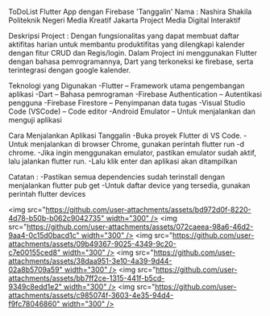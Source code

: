 ToDoList Flutter App dengan Firebase 'Tanggalin'
Nama : Nashira Shakila
Politeknik Negeri Media Kreatif Jakarta
Project Media Digital Interaktif

Deskripsi Project : Dengan fungsionalitas yang dapat membuat daftar aktifitas harian untuk membantu produktifitas yang dilengkapi kalender dengan fitur CRUD dan Regis/login.
Dalam Project ini menggunakan Flutter dengan bahasa pemrogramannya, Dart yang terkoneksi ke firebase, serta terintegrasi dengan google kalender.

Teknologi yang Digunakan
-Flutter – Framework utama pengembangan aplikasi
-Dart – Bahasa pemrograman
-Firebase Authentication – Autentikasi pengguna
-Firebase Firestore – Penyimpanan data tugas
-Visual Studio Code (VSCode) – Code editor
-Android Emulator – Untuk menjalankan dan menguji aplikasi

Cara Menjalankan Aplikasi Tanggalin
-Buka proyek Flutter di VS Code.
-Untuk menjalankan di browser Chrome, gunakan perintah flutter run -d chrome.
-Jika ingin menggunakan emulator, pastikan emulator sudah aktif, lalu jalankan flutter run.
-Lalu klik enter dan aplikasi akan ditampilkan

Catatan : 
-Pastikan semua dependencies sudah terinstall dengan menjalankan flutter pub get
-Untuk daftar device yang tersedia, gunakan perintah flutter devices

<img src="https://github.com/user-attachments/assets/bd972d0f-8220-4d78-b50b-b062c9042735" width="300" />
<img src="https://github.com/user-attachments/assets/072caeea-98a6-46d2-9aa4-0c15d0bacd1c" width="300" />
<img src="https://github.com/user-attachments/assets/09b49367-9025-4349-9c20-c7e00155ced8" width="300" />
<img src="https://github.com/user-attachments/assets/38daa951-3e10-4a39-9d44-02a8b5709a59" width="300" />
<img src="https://github.com/user-attachments/assets/bb7ff2ce-1315-441f-b5cd-9349c8edd1e2" width="300" />
<img src="https://github.com/user-attachments/assets/c985074f-3603-4e35-94d4-f9fc78046860" width="300" />

